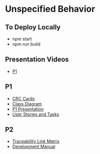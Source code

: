 # Unspecified Behavior

## To Deploy Locally
* npm start
* npm run build

## Presentation Videos
* [P1](https://youtu.be/eE9ReTSFLEc)

## P1
* [CRC Cards](Documents/CRC.pdf)
* [Class Diagram](Documents/ClassDiagram.pdf)
* [P1 Presentation](Documents/P1Presentation.pdf)
* [User Stories and Tasks](Documents/UserStories&Tasks.pdf)

## P2
* [Traceability Link Matrix](Documents/TraceabilityLinkMatrix.xlsx)
* [Development Manual](Documents/PortalChessDevelopmentManual.docx)
